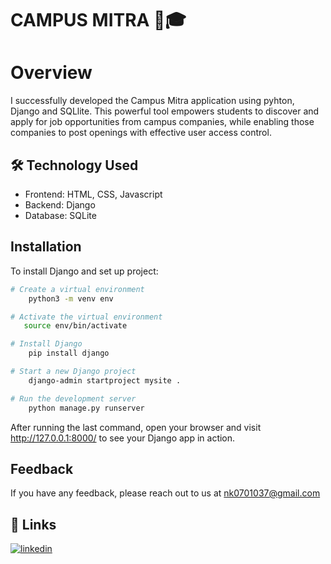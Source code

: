 
# CAMPUS MITRA 🤝🎓
# Overview
I successfully developed the Campus Mitra application using pyhton, Django and SQLlite. This powerful tool empowers students to discover and apply for job opportunities from campus companies, while enabling those companies to post openings with effective user access control.
## 🛠 Technology Used
- Frontend: HTML, CSS, Javascript 
- Backend: Django
- Database: SQLite


## Installation

To install Django and set up project:


```bash
# Create a virtual environment
    python3 -m venv env
```
    
 ```bash
# Activate the virtual environment
    source env/bin/activate
```
    
``` bash
# Install Django
    pip install django
```

``` bash
# Start a new Django project
    django-admin startproject mysite .
```
``` bash
# Run the development server
    python manage.py runserver
```

After running the last command, open your browser and visit http://127.0.0.1:8000/ to see your Django app in action.
## Feedback

If you have any feedback, please reach out to us at nk0701037@gmail.com


## 🔗 Links
[![linkedin](https://img.shields.io/badge/linkedin-0A66C2?style=for-the-badge&logo=linkedin&logoColor=white)](https://www.linkedin.com/in/Naveengs070103)
